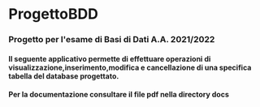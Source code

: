 # ProgettoBDD
### Progetto per l'esame di Basi di Dati A.A. 2021/2022
#### Il seguente applicativo permette di effettuare operazioni di visualizzazione,inserimento,modifica e cancellazione di una specifica tabella del database progettato.
#### Per la documentazione consultare il file pdf nella directory docs